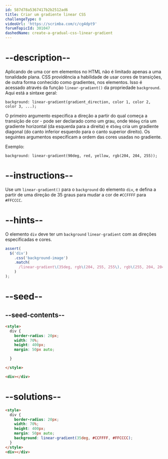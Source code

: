 ```yaml
---
id: 587d78a5367417b2b2512ad6
title: Criar um gradiente linear CSS
challengeType: 0
videoUrl: 'https://scrimba.com/c/cg4dpt9'
forumTopicId: 301047
dashedName: create-a-gradual-css-linear-gradient
---
```


# --description--

Aplicando de uma cor em elementos no HTML não é limitado apenas a uma tonalidade plana. CSS providência a habilidade de usar cores de transições, de outra forma conhecido como gradientes, nos elementos. Isso é acessado através da função `linear-gradient()` da propriedade `background`. Aqui está a sintaxe geral:

`background: linear-gradient(gradient_direction, color 1, color 2, color 3, ...);`

O primeiro argumento especifica a direção a partir do qual começa a transição de cor - pode ser declarado como um grau, onde `90deg` cria um gradiente horizontal (da esquerda para a direita) e `45deg` cria um gradiente diagonal (do canto inferior esquerdo para o canto superior direito). Os seguintes argumentos especificam a ordem das cores usadas no gradiente.

Exemplo:

`background: linear-gradient(90deg, red, yellow, rgb(204, 204, 255));`

# --instructions--

Use um `linear-gradient()` para o `background` do elemento `div`, e defina a partir de uma direção de 35 graus para mudar a cor de `#CCFFFF` para `#FFCCCC`.

# --hints--

O elemento `div` deve ter um `background` `linear-gradient` com as direções especificadas e cores.

```js
assert(
  $('div')
    .css('background-image')
    .match(
      /linear-gradient\(35deg, rgb\(204, 255, 255\), rgb\(255, 204, 204\)\)/gi
    )
);
```

# --seed--

## --seed-contents--

```html
<style>
  div {
    border-radius: 20px;
    width: 70%;
    height: 400px;
    margin: 50px auto;

  }

</style>

<div></div>
```

# --solutions--

```html
<style>
  div {
    border-radius: 20px;
    width: 70%;
    height: 400px;
    margin: 50px auto;
    background: linear-gradient(35deg, #CCFFFF, #FFCCCC);
  }
</style>
<div></div>
```
